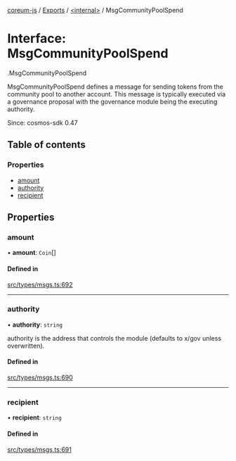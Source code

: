[coreum-js](../README.md) / [Exports](../modules.md) / [<internal\>](../modules/internal_.md) / MsgCommunityPoolSpend

# Interface: MsgCommunityPoolSpend

[<internal>](../modules/internal_.md).MsgCommunityPoolSpend

MsgCommunityPoolSpend defines a message for sending tokens from the community
pool to another account. This message is typically executed via a governance
proposal with the governance module being the executing authority.

Since: cosmos-sdk 0.47

## Table of contents

### Properties

- [amount](internal_.MsgCommunityPoolSpend.md#amount)
- [authority](internal_.MsgCommunityPoolSpend.md#authority)
- [recipient](internal_.MsgCommunityPoolSpend.md#recipient)

## Properties

### amount

• **amount**: `Coin`[]

#### Defined in

[src/types/msgs.ts:692](https://github.com/PulsaraIO/coreum-js/blob/64a1208/src/types/msgs.ts#L692)

___

### authority

• **authority**: `string`

authority is the address that controls the module (defaults to x/gov unless overwritten).

#### Defined in

[src/types/msgs.ts:690](https://github.com/PulsaraIO/coreum-js/blob/64a1208/src/types/msgs.ts#L690)

___

### recipient

• **recipient**: `string`

#### Defined in

[src/types/msgs.ts:691](https://github.com/PulsaraIO/coreum-js/blob/64a1208/src/types/msgs.ts#L691)
